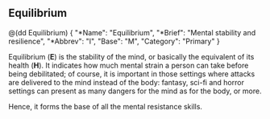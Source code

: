## Equilibrium

@(dd Equilibrium)
{ 
  "*Name": "Equilibrium",
  "*Brief": "Mental stability and resilience",
  "*Abbrev": "I",
  "Base": "M",
  "Category": "Primary"
}

Equilibrium (**E**) is the stability of the mind, 
or basically the equivalent of its health (**H**). It indicates 
how much mental strain a person can take before being debilitated; 
of course, it is important in those settings where attacks are delivered 
to the mind instead of the body: fantasy, sci-fi and horror settings 
can present as many dangers for the mind as for the body, or more.

Hence, it forms the base of all the mental resistance skills.

